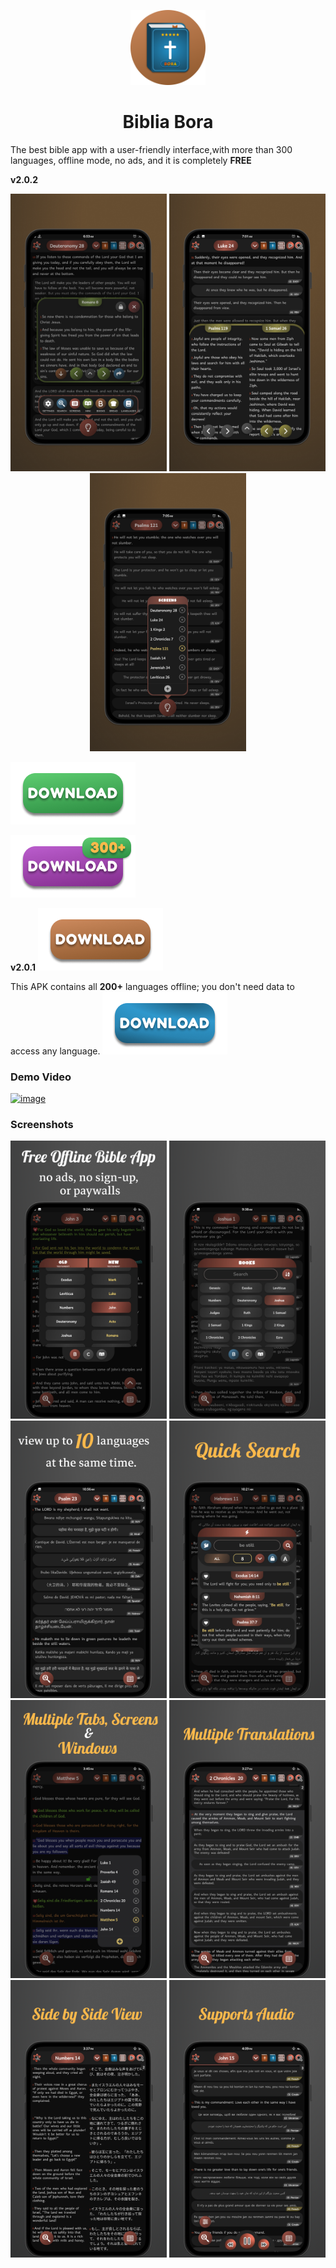 <p align="center">
	<img src="https://github.com/prayzjomba/bibliabora/blob/main/logo/logo-circle.png" height="120px"/>
	<h1 align="center">Biblia Bora</h1>
</p>

The best bible app with a user-friendly interface,with more than 300 languages, offline mode, no ads, and it is completely **FREE**

**v2.0.2**
<p align="center">
	<img src="https://github.com/prayzjomba/bibliabora/blob/main/screenshots/v202-1.png" width="250px"/>
	<img src="https://github.com/prayzjomba/bibliabora/blob/main/screenshots/v202-2.png" width="250px"/>
	<img src="https://github.com/prayzjomba/bibliabora/blob/main/screenshots/v202-3.png" width="250px"/>
</p>

[![name](https://github.com/prayzjomba/bibliabora/blob/main/logo/d1.png)](https://github.com/prayzjomba/bibliabora/releases/download/v2.0.2/BibliaBora_v2.0.2.apk)

[![name](https://github.com/prayzjomba/bibliabora/blob/main/logo/d2.png)](https://github.com/prayzjomba/bibliabora/releases/download/v2.0.2/BibliaBora_v2.0.2-offline.apk)


**v2.0.1**
[![name](https://github.com/prayzjomba/bibliabora/blob/main/logo/download.png)](https://github.com/prayzjomba/bibliabora/releases/download/v2.0.1/BibliaBora_v2.0.1.apk)


This APK contains all **200+** languages offline; you don't need data to access any language.
[![name](https://github.com/prayzjomba/bibliabora/blob/main/logo/download1.png)](https://github.com/prayzjomba/bibliabora/releases/download/v2.0.1/BibliaBora_v2.0.1-offline.apk)

### Demo Video
[![image](https://img.youtube.com/vi/oKyG6YAMGNo/mqdefault.jpg)](https://www.youtube.com/shorts/oKyG6YAMGNo)

### Screenshots
<p align="center">
	<img src="https://github.com/prayzjomba/bibliabora/blob/v2.0.1/screenshots/1.png" width="250px"/>
	<img src="https://github.com/prayzjomba/bibliabora/blob/v2.0.1/screenshots/2.png" width="250px"/>
	<img src="https://github.com/prayzjomba/bibliabora/blob/v2.0.1/screenshots/3.png" width="250px"/>
	<img src="https://github.com/prayzjomba/bibliabora/blob/v2.0.1/screenshots/4.png" width="250px"/>
	<img src="https://github.com/prayzjomba/bibliabora/blob/v2.0.1/screenshots/5.png" width="250px"/>
	<img src="https://github.com/prayzjomba/bibliabora/blob/v2.0.1/screenshots/6.png" width="250px"/>
	<img src="https://github.com/prayzjomba/bibliabora/blob/v2.0.1/screenshots/7.png" width="250px"/>
	<img src="https://github.com/prayzjomba/bibliabora/blob/v2.0.1/screenshots/8.png" width="250px"/>
</p>
